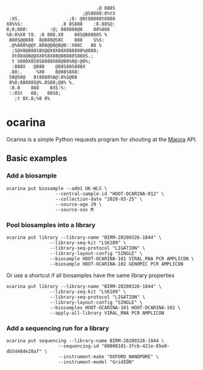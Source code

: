 
```
                                 .@ 888S
                            ;@S8888:8%tX
 :XS.                 .;8: @8t88888t8888
X8%%S:              .8 8S888    :8.88S@:
8;8;888:        :@; 888888@8    88%888
%8:8%X8 t8. ;8 888.X8    88S@88888S %
 888S@@888  8@888@S8C    888    S%S:
 .@%888%@@t.888@@8@8@8::X88C   88 %
  ;S@X8@888S8X@@X8X88X888888%@888;
  Xt88X@8@@XX8S8X88@88888S888S.;
  t S888X8S8S8888X88@88%8@:@8%;
  :888X   @888    @88S88S888X
 .88;.     %X8    8@88S8X8:
 S8@S8@   8t8888%8@:8%S@88
 8%8;88888S@%.8S88;@8% %.
 :8.8    888    8XS:%:
 ::8St   88;   88S8;
   ;t 8X.8;%8 8%
```

# ocarina
Ocarina is a simple Python requests program for shouting at the [Majora](https://github.com/SamStudio8/majora) API.

## Basic examples

### Add a biosample

```
ocarina put biosample --adm1 UK-WLS \
                  --central-sample-id "HOOT-OCARINA-012" \
                  --collection-date "2020-03-25" \
                  --source-age 29 \
                  --source-sex M
```

### Pool biosamples into a library

```
ocarina put library --library-name "BIRM-20200326-1844" \
                --library-seq-kit "LSK109" \
                --library-seq-protocol "LIGATION" \
                --library-layout-config "SINGLE" \
                --biosample HOOT-OCARINA-101 VIRAL_RNA PCR AMPLICON \
                --biosample HOOT-OCARINA-102 GENOMIC PCR AMPLICON
```

Or use a shortcut if all biosamples have the same library properties

```
ocarina put library --library-name "BIRM-20200326-1844" \
                --library-seq-kit "LSK109" \
                --library-seq-protocol "LIGATION" \
                --library-layout-config "SINGLE" \
                --biosamples HOOT-OCARINA-101 HOOT-OCARINA-102 \
                --apply-all-library VIRAL_RNA PCR AMPLICON
```

### Add a sequencing run for a library

```
ocarina put sequencing --library-name BIRM-20200326-1844 \
                   --sequencing-id "00000101-3fcb-421e-85e0-db5d48de28af" \
                   --instrument-make "OXFORD_NANOPORE" \
                   --instrument-model "GridION"
```

